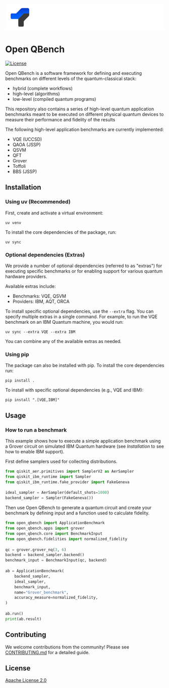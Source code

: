 <p align="center">
  <img src="./docs/_static/logo-dark.svg" />
</p>


# Open QBench
[![License](https://img.shields.io/github/license/PCSS-quantum/open-qbench)](https://github.com/PCSS-Quantum/open-qbench/blob/qbench_v2/LICENSE)


Open QBench is a software framework for defining and executing benchmarks on different levels of the quantum-classical stack:

- hybrid (complete workflows)
- high-level (algorithms)
- low-level (compiled quantum programs)

This repository also contains a series of high-level quantum application benchmarks meant to be executed on different physical quantum devices to measure their performance and fidelity of the results

The following high-level application benchmarks are currently implemented:

- VQE (UCCSD)
- QAOA (JSSP)
- QSVM
- QFT
- Grover
- Toffoli
- BBS (JSSP)

## Installation
### Using uv (Recommended)
First, create and activate a virtual environment:
```
uv venv
```
To install the core dependencies of the package, run:
```
uv sync
```
### Optional dependencies (Extras)
We provide a number of optional dependencies (referred to as "extras") for executing specific benchmarks or for enabling support for various quantum hardware providers.

Available extras include:

- Benchmarks: VQE, QSVM
- Providers: IBM, AQT, ORCA

To install specific optional dependencies, use the `--extra` flag. You can specify multiple extras in a single command. For example, to run the VQE benchmark on an IBM Quantum machine, you would run:
```
uv sync --extra VQE --extra IBM
```
You can combine any of the available extras as needed.

### Using pip
The package can also be installed with pip.
To install the core dependencies run:
```
pip install .
```
To install with specific optional dependencies (e.g., VQE and IBM):
```
pip install ".[VQE,IBM]"
```

## Usage
### How to run a benchmark
This example shows how to execute a simple application benchmark using a Grover circuit on simulated IBM Quantum hardware (see *Installation* to see how to enable IBM support).

First define samplers used for collecting distributions.

```python
from qiskit_aer.primitives import SamplerV2 as AerSampler
from qiskit_ibm_runtime import Sampler
from qiskit_ibm_runtime.fake_provider import FakeGeneva

ideal_sampler = AerSampler(default_shots=1000)
backend_sampler = Sampler(FakeGeneva())
```

Then use Open QBench to generate a quantum circuit and create your benchmark by defining input and a function used to calculate fidelity.

```python
from open_qbench import ApplicationBenchmark
from open_qbench.apps import grover
from open_qbench.core import BenchmarkInput
from open_qbench.fidelities import normalized_fidelity

qc = grover.grover_nq(3, 6)
backend = backend_sampler.backend()
benchmark_input = BenchmarkInput(qc, backend)

ab = ApplicationBenchmark(
    backend_sampler,
    ideal_sampler,
    benchmark_input,
    name="Grover_benchmark",
    accuracy_measure=normalized_fidelity,
)

ab.run()
print(ab.result)

```

## Contributing
We welcome contributions from the community! Please see [CONTRIBUTING.md](./CONTRIBUTING.md) for a detailed guide.

## License
[Apache License 2.0](https://github.com/PCSS-Quantum/open-qbench/blob/qbench_v2/LICENSE)
